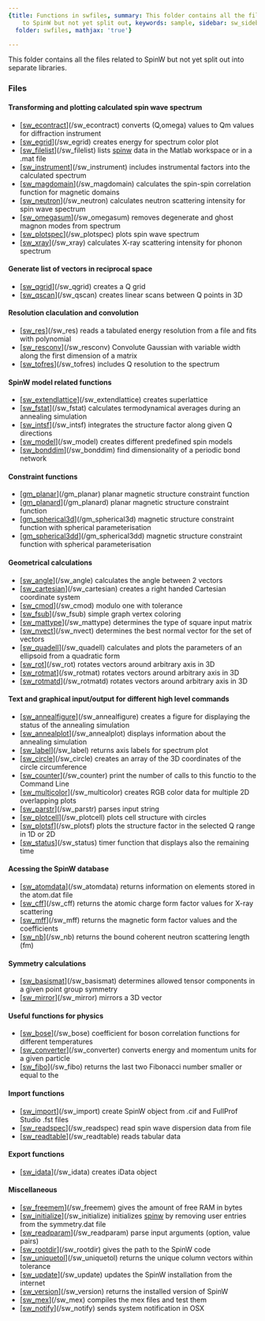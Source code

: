 ```yaml
---
{title: Functions in swfiles, summary: This folder contains all the files related
    to SpinW but not yet split out, keywords: sample, sidebar: sw_sidebar, permalink: swfiles.html,
  folder: swfiles, mathjax: 'true'}

---
```

This folder contains all the files related to SpinW but not yet split out
into separate libraries.
 
### Files
 
#### Transforming and plotting calculated spin wave spectrum
 

* [[sw_econtract](sw_econtract.html)](/sw_econtract) converts (Q,omega) values to Qm values for diffraction instrument
* [[sw_egrid](sw_egrid.html)](/sw_egrid) creates energy for spectrum color plot
* [[sw_filelist](sw_filelist.html)](/sw_filelist) lists [spinw](spinw.html) data in the Matlab workspace or in a .mat file
* [[sw_instrument](sw_instrument.html)](/sw_instrument) includes instrumental factors into the calculated spectrum
* [[sw_magdomain](sw_magdomain.html)](/sw_magdomain) calculates the spin-spin correlation function for magnetic domains
* [[sw_neutron](sw_neutron.html)](/sw_neutron) calculates neutron scattering intensity for spin wave spectrum
* [[sw_omegasum](sw_omegasum.html)](/sw_omegasum) removes degenerate and ghost magnon modes from spectrum
* [[sw_plotspec](sw_plotspec.html)](/sw_plotspec) plots spin wave spectrum
* [[sw_xray](sw_xray.html)](/sw_xray) calculates X-ray scattering intensity for phonon spectrum
 
#### Generate list of vectors in reciprocal space
 

* [[sw_qgrid](sw_qgrid.html)](/sw_qgrid) creates a Q grid
* [[sw_qscan](sw_qscan.html)](/sw_qscan) creates linear scans between Q points in 3D
 
#### Resolution claculation and convolution
 

* [[sw_res](sw_res.html)](/sw_res) reads a tabulated energy resolution from a file and fits with polynomial
* [[sw_resconv](sw_resconv.html)](/sw_resconv) Convolute Gaussian with variable width along the first dimension of a matrix
* [[sw_tofres](sw_tofres.html)](/sw_tofres) includes Q resolution to the spectrum
 
#### SpinW model related functions
 

* [[sw_extendlattice](sw_extendlattice.html)](/sw_extendlattice) creates superlattice
* [[sw_fstat](sw_fstat.html)](/sw_fstat) calculates termodynamical averages during an annealing simulation
* [[sw_intsf](sw_intsf.html)](/sw_intsf) integrates the structure factor along given Q directions
* [[sw_model](sw_model.html)](/sw_model) creates different predefined spin models
* [[sw_bonddim](sw_bonddim.html)](/sw_bonddim) find dimensionality of a periodic bond network
 
#### Constraint functions
 

* [[gm_planar](gm_planar.html)](/gm_planar) planar magnetic structure constraint function
* [[gm_planard](gm_planard.html)](/gm_planard) planar magnetic structure constraint function
* [[gm_spherical3d](gm_spherical3d.html)](/gm_spherical3d) magnetic structure constraint function with spherical parameterisation
* [[gm_spherical3dd](gm_spherical3dd.html)](/gm_spherical3dd) magnetic structure constraint function with spherical parameterisation
 
#### Geometrical calculations

* [[sw_angle](sw_angle.html)](/sw_angle) calculates the angle between 2 vectors
* [[sw_cartesian](sw_cartesian.html)](/sw_cartesian) creates a right handed Cartesian coordinate system
* [[sw_cmod](sw_cmod.html)](/sw_cmod) modulo one with tolerance
* [[sw_fsub](sw_fsub.html)](/sw_fsub) simple graph vertex coloring
* [[sw_mattype](sw_mattype.html)](/sw_mattype) determines the type of square input matrix
* [[sw_nvect](sw_nvect.html)](/sw_nvect) determines the best normal vector for the set of vectors
* [[sw_quadell](sw_quadell.html)](/sw_quadell) calculates and plots the parameters of an ellipsoid from a quadratic form
* [[sw_rot](sw_rot.html)](/sw_rot) rotates vectors around arbitrary axis in 3D
* [[sw_rotmat](sw_rotmat.html)](/sw_rotmat) rotates vectors around arbitrary axis in 3D
* [[sw_rotmatd](sw_rotmatd.html)](/sw_rotmatd) rotates vectors around arbitrary axis in 3D
 
#### Text and graphical input/output for different high level commands
 

* [[sw_annealfigure](sw_annealfigure.html)](/sw_annealfigure) creates a figure for displaying the status of the annealing simulation
* [[sw_annealplot](sw_annealplot.html)](/sw_annealplot) displays information about the annealing simulation
* [[sw_label](sw_label.html)](/sw_label) returns axis labels for spectrum plot
* [[sw_circle](sw_circle.html)](/sw_circle) creates an array of the 3D coordinates of the circle circumference
* [[sw_counter](sw_counter.html)](/sw_counter) print the number of calls to this functio to the Command Line
* [[sw_multicolor](sw_multicolor.html)](/sw_multicolor) creates RGB color data for multiple 2D overlapping plots
* [[sw_parstr](sw_parstr.html)](/sw_parstr) parses input string
* [[sw_plotcell](sw_plotcell.html)](/sw_plotcell) plots cell structure with circles
* [[sw_plotsf](sw_plotsf.html)](/sw_plotsf) plots the structure factor in the selected Q range in 1D or 2D
* [[sw_status](sw_status.html)](/sw_status) timer function that displays also the remaining time
 
#### Acessing the SpinW database
 

* [[sw_atomdata](sw_atomdata.html)](/sw_atomdata) returns information on elements stored in the atom.dat file
* [[sw_cff](sw_cff.html)](/sw_cff) returns the atomic charge form factor values for X-ray scattering
* [[sw_mff](sw_mff.html)](/sw_mff) returns the magnetic form factor values and the coefficients
* [[sw_nb](sw_nb.html)](/sw_nb) returns the bound coherent neutron scattering length (fm)
 
#### Symmetry calculations
 

* [[sw_basismat](sw_basismat.html)](/sw_basismat) determines allowed tensor components in a given point group symmetry
* [[sw_mirror](sw_mirror.html)](/sw_mirror) mirrors a 3D vector
 
#### Useful functions for physics
 

* [[sw_bose](sw_bose.html)](/sw_bose) coefficient for boson correlation functions for different temperatures
* [[sw_converter](sw_converter.html)](/sw_converter) converts energy and momentum units for a given particle
* [[sw_fibo](sw_fibo.html)](/sw_fibo) returns the last two Fibonacci number smaller or equal to the
 
#### Import functions
 

* [[sw_import](sw_import.html)](/sw_import) create SpinW object from .cif and FullProf Studio .fst files
* [[sw_readspec](sw_readspec.html)](/sw_readspec) read spin wave dispersion data from file
* [[sw_readtable](sw_readtable.html)](/sw_readtable) reads tabular data
 
#### Export functions
 

* [[sw_idata](sw_idata.html)](/sw_idata) creates iData object
 
#### Miscellaneous
 

* [[sw_freemem](sw_freemem.html)](/sw_freemem) gives the amount of free RAM in bytes
* [[sw_initialize](sw_initialize.html)](/sw_initialize) initializes [spinw](spinw.html) by removing user entries from the symmetry.dat file
* [[sw_readparam](sw_readparam.html)](/sw_readparam) parse input arguments (option, value pairs)
* [[sw_rootdir](sw_rootdir.html)](/sw_rootdir) gives the path to the SpinW code
* [[sw_uniquetol](sw_uniquetol.html)](/sw_uniquetol) returns the unique column vectors within tolerance
* [[sw_update](sw_update.html)](/sw_update) updates the SpinW installation from the internet
* [[sw_version](sw_version.html)](/sw_version) returns the installed version of SpinW
* [[sw_mex](sw_mex.html)](/sw_mex) compiles the mex files and test them
* [[sw_notify](sw_notify.html)](/sw_notify) sends system notification in OSX

